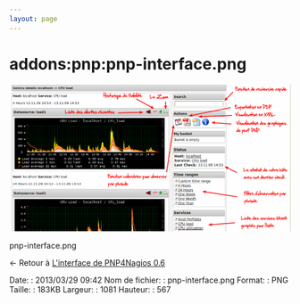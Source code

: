 ```yaml
---
layout: page
---
```


addons:pnp:pnp-interface.png
============================

[![pnp-interface.png](../../../assets/media/addons/pnp/pnp-interface.png@cache=&w=900&h=472 "pnp-interface.png")](../../../assets/media/addons/pnp/pnp-interface.png@cache= "Afficher le fichier original")

pnp-interface.png

← Retour à [L'interface de PNP4Nagios
0.6](../../../nagios/addons/pnp/pnp-interface.html "nagios:addons:pnp:pnp-interface")

Date:
:   2013/03/29 09:42
Nom de fichier:
:   pnp-interface.png
Format:
:   PNG
Taille:
:   183KB
Largeur:
:   1081
Hauteur:
:   567

